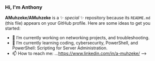 ### Hi, I'm Anthony

**AMuhzeke/AMuhzeke** is a ✨ _special_ ✨ repository because its `README.md` (this file) appears on your GitHub profile.
Here are some ideas to get you started:
- 🔭 I’m currently working on networking projects, and troubleshooting.
- 🌱 I’m currently learning coding, cybersecurity, PowerShell, and PowerShell: Scripting for Server Administration.
- 📫 How to reach me: ...https://www.linkedin.com/in/a-muhzeke/
-->
